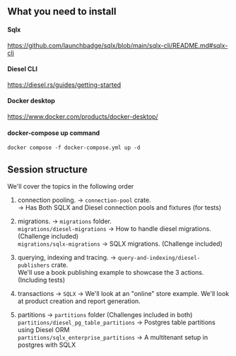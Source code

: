## What you need to install

#### Sqlx

https://github.com/launchbadge/sqlx/blob/main/sqlx-cli/README.md#sqlx-cli

#### Diesel CLI

https://diesel.rs/guides/getting-started

#### Docker desktop

https://www.docker.com/products/docker-desktop/

#### docker-compose up command

```
docker compose -f docker-compose.yml up -d
```

## Session structure

We'll cover the topics in the following order

1. connection pooling. -> `connection-pool` crate.  
   -> Has Both SQLX and Diesel connection pools and fixtures (for tests)

2. migrations. -> `migrations` folder. <br />
   `migrations/diesel-migrations` -> How to handle diesel migrations. (Challenge included) <br />
   `migrations/sqlx-migrations` -> SQLX migrations. (Challenge included)

3. querying, indexing and tracing. -> `query-and-indexing/diesel-publishers` crate. <br /> We'll use a book publishing example to showcase the 3 actions. (Including tests)

4. transactions -> `SQLX` -> We'll look at an "online" store example. We'll look at product creation and report generation.

5. partitions -> `partitions` folder (Challenges included in both) <br />
   `partitions/diesel_pg_table_partitions` -> Postgres table partitions using Diesel ORM <br />
   `partitions/sqlx_enterprise_partitions` -> A multitenant setup in postgres with SQLX
